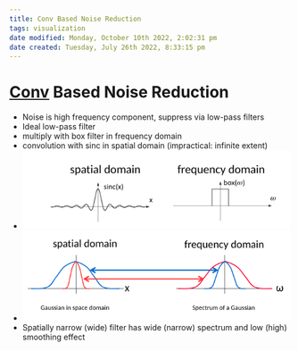 ```yaml
---
title: Conv Based Noise Reduction
tags: visualization
date modified: Monday, October 10th 2022, 2:02:31 pm
date created: Tuesday, July 26th 2022, 8:33:15 pm
---
```


# [Conv](Conv.md) Based Noise Reduction
- Noise is high frequency component, suppress via low-pass filters
- Ideal low-pass filter
- multiply with box filter in frequency domain
- convolution with sinc in spatial domain (impractical: infinite extent)
- ![im](images/Pasted%20image%2020220411130419.png)
- ![im](images/Pasted%20image%2020220411130431.png)
- Spatially narrow (wide) filter has wide (narrow) spectrum and low (high) smoothing effect

